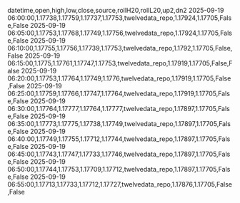 datetime,open,high,low,close,source,rollH20,rollL20,up2,dn2
2025-09-19 06:00:00,1.17738,1.17759,1.17737,1.17753,twelvedata_repo,1.17924,1.17705,False,False
2025-09-19 06:05:00,1.17753,1.17768,1.17749,1.17756,twelvedata_repo,1.17924,1.17705,False,False
2025-09-19 06:10:00,1.17755,1.17756,1.17739,1.17753,twelvedata_repo,1.1792,1.17705,False,False
2025-09-19 06:15:00,1.1775,1.17761,1.17747,1.17753,twelvedata_repo,1.17919,1.17705,False,False
2025-09-19 06:20:00,1.17753,1.17764,1.17749,1.1776,twelvedata_repo,1.17919,1.17705,False,False
2025-09-19 06:25:00,1.17759,1.17766,1.17747,1.17764,twelvedata_repo,1.17919,1.17705,False,False
2025-09-19 06:30:00,1.17764,1.17777,1.17764,1.17777,twelvedata_repo,1.17897,1.17705,False,False
2025-09-19 06:35:00,1.17773,1.17775,1.17738,1.17749,twelvedata_repo,1.17897,1.17705,False,False
2025-09-19 06:40:00,1.17749,1.17755,1.17712,1.17744,twelvedata_repo,1.17897,1.17705,False,False
2025-09-19 06:45:00,1.17743,1.17747,1.17733,1.17746,twelvedata_repo,1.17897,1.17705,False,False
2025-09-19 06:50:00,1.17744,1.17753,1.17709,1.17712,twelvedata_repo,1.17897,1.17705,False,False
2025-09-19 06:55:00,1.17713,1.17733,1.17712,1.17727,twelvedata_repo,1.17876,1.17705,False,False
